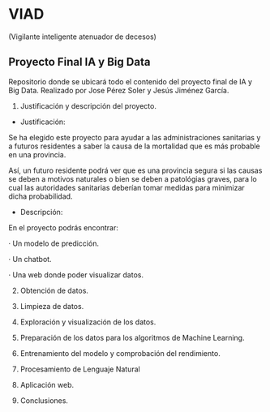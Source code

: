 # VIAD 

(Vigilante inteligente atenuador de decesos)

## Proyecto Final IA y Big Data
Repositorio donde se ubicará todo el contenido del proyecto final de IA y Big Data. Realizado por Jose Pérez Soler y Jesús Jiménez García.

1. Justificación y descripción del proyecto.

- Justificación:

Se ha elegido este proyecto para ayudar a las administraciones sanitarias y a futuros residentes a saber la causa de la mortalidad que es más probable en una provincia.

Así, un futuro residente podrá ver que es una provincia segura si las causas se deben a motivos naturales o bien se deben a patológias graves, para lo cual las autoridades sanitarias deberían tomar medidas para minimizar dicha probabilidad.

- Descripción:

En el proyecto podrás encontrar:

  · Un modelo de predicción.
  
  · Un chatbot.
  
  · Una web donde poder visualizar datos.

2. Obtención de datos. 

3. Limpieza de datos.

4. Exploración y visualización de los datos.

5. Preparación de los datos para los algoritmos de Machine Learning.

6. Entrenamiento del modelo y comprobación del rendimiento. 

7. Procesamiento de Lenguaje Natural

8. Aplicación web.

9. Conclusiones.
